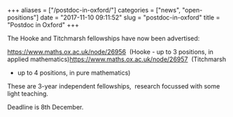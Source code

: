 +++
aliases = ["/postdoc-in-oxford/"]
categories = ["news", "open-positions"]
date = "2017-11-10 09:11:52"
slug = "postdoc-in-oxford"
title = "Postdoc in Oxford"
+++
<div>

The Hooke and Titchmarsh fellowships have now been advertised:

</div>

<div>

<https://www.maths.ox.ac.uk/node/26956>  (Hooke - up to 3 positions, in
applied mathematics)<https://www.maths.ox.ac.uk/node/26957>  (Titchmarsh
- up to 4 positions, in pure mathematics)

These are 3-year independent fellowships,  research focussed with some
light teaching.

Deadline is 8th December.

</div>

<div>

</div>

